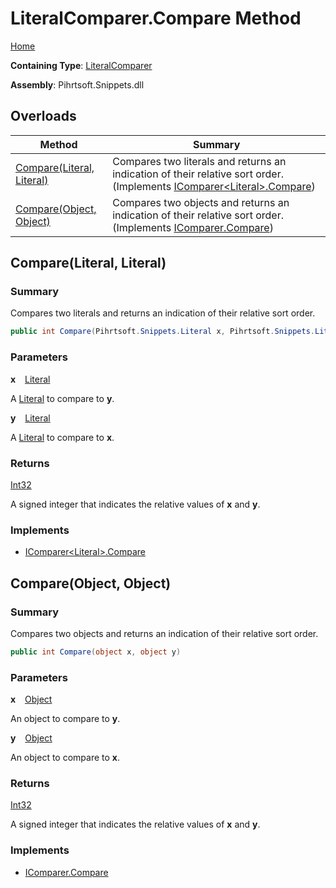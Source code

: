 # LiteralComparer\.Compare Method

[Home](../../../../../README.md)

**Containing Type**: [LiteralComparer](../README.md)

**Assembly**: Pihrtsoft\.Snippets\.dll

## Overloads

| Method | Summary |
| ------ | ------- |
| [Compare(Literal, Literal)](#Pihrtsoft_Snippets_Comparers_LiteralComparer_Compare_Pihrtsoft_Snippets_Literal_Pihrtsoft_Snippets_Literal_) | Compares two literals and returns an indication of their relative sort order\. \(Implements [IComparer\<Literal>.Compare](https://docs.microsoft.com/en-us/dotnet/api/system.collections.generic.icomparer-1.compare)\) |
| [Compare(Object, Object)](#Pihrtsoft_Snippets_Comparers_LiteralComparer_Compare_System_Object_System_Object_) | Compares two objects and returns an indication of their relative sort order\. \(Implements [IComparer.Compare](https://docs.microsoft.com/en-us/dotnet/api/system.collections.icomparer.compare)\) |

## Compare\(Literal, Literal\) <a name="Pihrtsoft_Snippets_Comparers_LiteralComparer_Compare_Pihrtsoft_Snippets_Literal_Pihrtsoft_Snippets_Literal_"></a>

### Summary

Compares two literals and returns an indication of their relative sort order\.

```csharp
public int Compare(Pihrtsoft.Snippets.Literal x, Pihrtsoft.Snippets.Literal y)
```

### Parameters

**x** &ensp; [Literal](../../../Literal/README.md)

A [Literal](../../../Literal/README.md) to compare to **y**\.

**y** &ensp; [Literal](../../../Literal/README.md)

A [Literal](../../../Literal/README.md) to compare to **x**\.

### Returns

[Int32](https://docs.microsoft.com/en-us/dotnet/api/system.int32)

A signed integer that indicates the relative values of **x** and **y**\.

### Implements

* [IComparer\<Literal>.Compare](https://docs.microsoft.com/en-us/dotnet/api/system.collections.generic.icomparer-1.compare)

## Compare\(Object, Object\) <a name="Pihrtsoft_Snippets_Comparers_LiteralComparer_Compare_System_Object_System_Object_"></a>

### Summary

Compares two objects and returns an indication of their relative sort order\.

```csharp
public int Compare(object x, object y)
```

### Parameters

**x** &ensp; [Object](https://docs.microsoft.com/en-us/dotnet/api/system.object)

An object to compare to **y**\.

**y** &ensp; [Object](https://docs.microsoft.com/en-us/dotnet/api/system.object)

An object to compare to **x**\.

### Returns

[Int32](https://docs.microsoft.com/en-us/dotnet/api/system.int32)

A signed integer that indicates the relative values of **x** and **y**\.

### Implements

* [IComparer.Compare](https://docs.microsoft.com/en-us/dotnet/api/system.collections.icomparer.compare)
